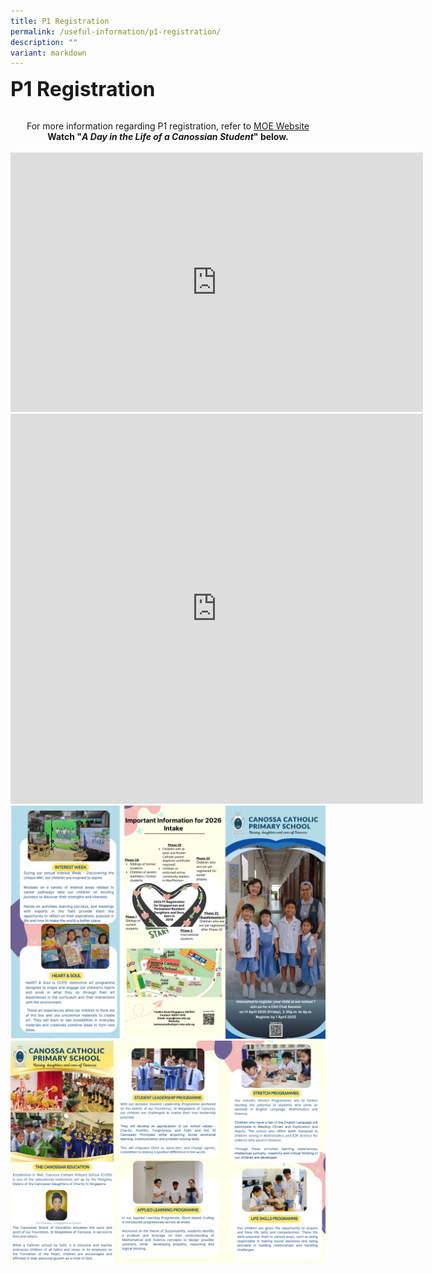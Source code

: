 ```yaml
---
title: P1 Registration
permalink: /useful-information/p1-registration/
description: ""
variant: markdown
---
```

<b><font size="6"> P1 Registration</font></b>

<br>
<center>
For more information&nbsp;regarding&nbsp;P1 registration, refer to <a href="https://www.moe.gov.sg/primary/p1-registration">MOE Website</a>
</center>

<center>
<b>Watch&nbsp;"<em>A Day in the Life of a Canossian Student</em>" below.</b>
<br><br>
<iframe allowfullscreen="" allow="accelerometer; autoplay; clipboard-write; encrypted-media; gyroscope; picture-in-picture; web-share" frameborder="0" title="YouTube video player" src="https://www.youtube.com/embed/52zGHY4PpGI?si=FU5jTdKp7_zXihQh" height="415" width="660"></iframe>
<br>
<iframe allowfullscreen="" allow="accelerometer; autoplay; clipboard-write; encrypted-media; gyroscope; picture-in-picture; web-share" frameborder="0" title="4 Reasons Canossa Catholic Primary School is Unlike Any Other" src="https://www.youtube.com/embed/R5xlGTpjaMY" height="624" width="660"></iframe>
<br>
<img src="/images/Useful%20Information/2025_P1_Brochure__11_April_Friday_.png"><br>
<img src="/images/Useful%20Information/P1_Registration_2025___2.png">
	

</center>